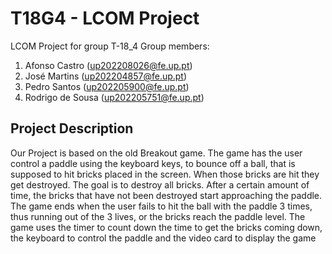 # T18G4 - LCOM Project

LCOM Project for group T-18_4
Group members:

1. Afonso Castro (up202208026@fe.up.pt)
2. José Martins (up202204857@fe.up.pt)
3. Pedro Santos (up202205900@fe.up.pt)
4. Rodrigo de Sousa (up202205751@fe.up.pt)

## Project Description

Our Project is based on the old Breakout game. The game has the user control a paddle using the keyboard keys, to bounce off a ball, that is supposed to hit bricks placed in the screen. When those bricks are hit they get destroyed. The goal is to destroy all bricks. After a certain amount of time, the bricks that have not been destroyed start approaching the paddle. The game ends when the user fails to hit the ball with the paddle 3 times, thus running out of the 3 lives, or the bricks reach the paddle level.
The game uses the timer to count down the time to get the bricks coming down, the keyboard to control the paddle and the video card to display the game
